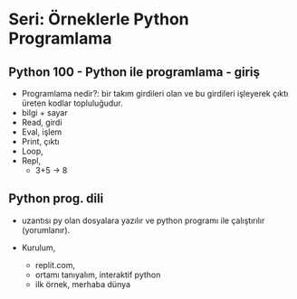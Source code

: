 # Seri: Örneklerle Python Programlama

## Python 100 - Python ile programlama - giriş
*  Programlama nedir?: bir takım girdileri olan ve bu girdileri işleyerek çıktı üreten kodlar topluluğudur.
  * bilgi + sayar
* Read, girdi
* Eval, işlem
* Print, çıktı
* Loop, 
* Repl,
  * 3+5 -> 8

## Python prog. dili
* uzantısı py olan dosyalara yazılır ve python programı ile çalıştırılır (yorumlanır).

* Kurulum, 
  * replit.com, 
  * ortamı tanıyalım, interaktif python
  * ilk örnek, merhaba dünya